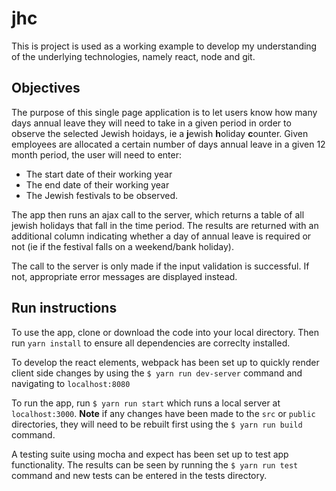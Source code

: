 # jhc
This is project is used as a working example to develop my understanding of the underlying technologies, namely react, node and git.

## Objectives
The purpose of this single page application is to let users know how many days annual leave they will need to take in a given period in order to observe the selected Jewish hoidays, ie a **j**ewish **h**oliday **c**ounter.
Given employees are allocated a certain number of days annual leave in a given 12 month period, the user will need to enter:
* The start date of their working year
* The end date of their working year
* The Jewish festivals to be observed.

The app then runs an ajax call to the server, which returns a table of all jewish holidays that fall in the time period. The results are returned with an additional column indicating whether a day of annual leave is required or not (ie if the festival falls on a weekend/bank holiday). 

The call to the server is only made if the input validation is successful. If not, appropriate error messages are displayed instead.

## Run instructions
To use the app, clone or download the code into your local directory. Then run `yarn install` to ensure all dependencies are correclty installed.

To develop the react elements, webpack has been set up to quickly render client side changes by using the `$ yarn run dev-server` command and navigating to `localhost:8080`

To run the app, run `$ yarn run start` which runs a local server at `localhost:3000`. **Note** if any changes have been made to the `src` or `public` directories, they will need to be rebuilt first using the `$ yarn run build` command.

A testing suite using mocha and expect has been set up to test app functionality. The results can be seen by running the `$ yarn run test` command and new tests can be entered in the tests directory.

